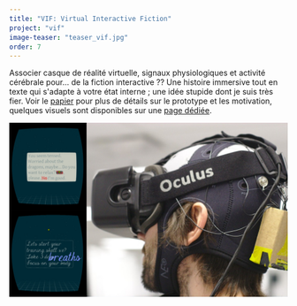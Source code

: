 ```yaml
---
title: "VIF: Virtual Interactive Fiction"
project: "vif"
image-teaser: "teaser_vif.jpg"
order: 7
---
```


Associer casque de réalité virtuelle, signaux physiologiques et activité cérébrale pour... de la fiction interactive ?? Une histoire immersive tout en texte qui s'adapte à votre état interne ; une idée stupide dont je suis très fier. Voir le [papier](https://hal.inria.fr/hal-01305799) pour plus de détails sur le prototype et les motivation, quelques visuels sont disponibles sur une [page dédiée](http://phd.jfrey.info/vif/).

![Une histoire interactive en réalité virtuelle qui s'adapte à vos états internes.](/images/vif/teaser_vif_full.jpg)
